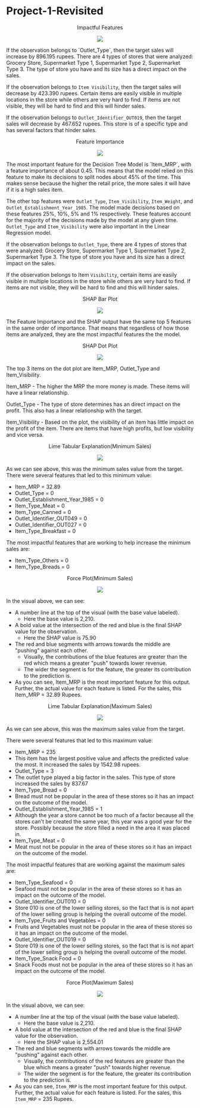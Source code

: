 # Project-1-Revisited

<p align = "center"> 
Impactful Features
</p>

<p align = "center"> 
<img src = "https://github.com/jaytrey777/Project-1-Revisited/blob/main/Images/Lin_Reg_3_Largest_Coefficients.png">
</p>
<p>
If the observation belongs to `Outlet_Type`, then the target sales will increase by 896.195 rupees. There are 4 types of stores that were analyzed: Grocery Store, Supermarket Type 1, Supermarket Type 2, Supermarket Type 3. The type of store you have and its size has a direct impact on the sales.

If the observation belongs to `Item Visibility`, then the target sales will decrease by 423.390 rupees. Certain items are easily visible in multiple locations in the store while others are very hard to find. If items are not visible, they will be hard to find and this will hinder sales.

If the observation belongs to `Outlet_Identifier_OUT019`, then the target sales will decrease by 467.652 rupees. This store is of a specific type and has several factors that hinder sales.
</p>


<p align = "center"> 
Feature Importance
</p>

<p align = "center"> 
<img src = "https://github.com/jaytrey777/Project-1-Revisited/blob/main/Images/Dec_Tree_5_Most_Important_Features.png">
</p>
<p>
The most important feature for the Decision Tree Model is `Item_MRP`, with a feature importance of about 0.45. This means that the model relied on this feature to make its decisions to split nodes about 45% of the time. This makes sense because the higher the retail price, the more sales it will have if it is a high sales item.  

The other top features were `Outlet_Type`, `Item_Visibility`, `Item_Weight`, and `Outlet_Establishment_Year_1985`. The model made decisions based on these features 25%, 10%, 5% and 1% respectively. These features account for the majority of the decisions made by the model at any given time. `Outlet_Type` and `Item_Visibility` were also important in the Linear Regression model.

If the observation belongs to `Outlet_Type`, there are 4 types of stores that were analyzed: Grocery Store, Supermarket Type 1, Supermarket Type 2, Supermarket Type 3. The type of store you have and its size has a direct impact on the sales.

If the observation belongs to Item `Visibility`, certain items are easily visible in multiple locations in the store while others are very hard to find. If items are not visible, they will be hard to find and this will hinder sales.
</p>


<p align = "center"> 
SHAP Bar Plot
</p>

<p align = "center"> 
<img src = "https://github.com/jaytrey777/Project-1-Revisited/blob/main/Images/Dec_Tree_SHAP_Bar_Plot.png">
</p>

The Feature Importance and the SHAP output have the same top 5 features in the same order of importance. That means that regardless of how those items are analyzed, they are the most impactful features the the model.


<p align = "center"> 
SHAP Dot Plot
</p>

<p align = "center"> 
<img src = "https://github.com/jaytrey777/Project-1-Revisited/blob/main/Images/Dec_Tree_SHAP_Dot_Plot.png">
</p>

The top 3 items on the dot plot are Item_MRP, Outlet_Type and Item_Visibility.
<p>
Item_MRP - The higher the MRP the more money is made. These items will have a linear relationship.
</p>
<p>
Outlet_Type - The type of store determines has an direct impact on the profit. This also has a linear relationship with the target.
</p>
<p>
Item_Visibility - Based on the plot, the visibility of an item has little impact on the profit of the item. There are items that have high profits, but low visibility and vice versa.
</p>


<p align = "center"> 
Lime Tabular Explanation(Minimum Sales)
</p>

<p align = "center"> 
<img src = "https://github.com/jaytrey777/Project-1-Revisited/blob/main/Images/LIME_Min_Sales.png">
</p>

As we can see above, this was the minimum sales value from the target. There were several features that led to this minimum value:

* Item_MRP = 32.89
* Outlet_Type = 0
* Outlet_Establishment_Year_1985 = 0
* Item_Type_Meat = 0
* Item_Type_Canned = 0
* Outlet_Identifier_OUT049 = 0
* Outlet_Identifier_OUT027 = 0
* Item_Type_Breakfast = 0

The most impactful features that are working to help increase the minimum sales are:

* Item_Type_Others = 0
* Item_Type_Breads = 0
</p>


<p align = "center"> 
Force Plot(Minimum Sales)
</p>

<p align = "center"> 
<img src = "https://github.com/jaytrey777/Project-1-Revisited/blob/main/Images/Force_Plot_Min_Sales.png">
</p>

In the visual above, we can see:

* A number line at the top of the visual (with the base value labeled).
  * Here the base value is 2,210.
* A bold value at the intersection of the red and blue is the final SHAP value for the observation.
  * Here the SHAP value is 75.90
* The red and blue segments with arrows towards the middle are "pushing" against each other.
  * Visually, the contributions of the blue features are greater than the red which means a greater "push" towards lower revenue.
  * The wider the segment is for the feature, the greater its contribution to the prediction is.
* As you can see, Item_MRP is the most important feature for this output. Further, the actual value for each feature is listed. For the sales, this Item_MRP = 32.89 Rupees.
</p>


<p align = "center"> 
Lime Tabular Explanation(Maximum Sales)
</p>

<p align = "center"> 
<img src = "https://github.com/jaytrey777/Project-1-Revisited/blob/main/Images/LIME_Max_Sales.png">
</p>

As we can see above, this was the maximum sales value from the target.


There were several features that led to this maximum value:
- Item_MRP = 235
 - This item has the largest positive value and affects the predicted value the most. It increased the sales by 1542.98 rupees.
- Outlet_Type = 3
 - The outlet type played a big factor in the sales. This type of store increased the sales by 837.67
- Item_Type_Bread = 0
 - Bread must not be popular in the area of these stores so it has an impact on the outcome of the model.
- Outlet_Establishment_Year_1985 = 1
 - Although the year a store cannot be too much of a factor because all the stores can't be created the same year, this year was a good year for the store. Possibly because the store filled a need in the area it was placed in. 
- Item_Type_Meat = 0
 - Meat must not be popular in the area of these stores so it has an impact on the outcome of the model.

The most impactful features that are working against the maximum sales are:
- Item_Type_Seafood = 0
 - Seafood must not be popular in the area of these stores so it has an impact on the outcome of the model.
- Outlet_Identifier_OUT010 = 0
 - Store 010 is one of the lower selling stores, so the fact that is is not apart of the lower selling group is helping the overall outcome of the model.
- Item_Type_Fruits and Vegetables = 0
 - Fruits and Vegetables must not be popular in the area of these stores so it has an impact on the outcome of the model.
- Outlet_Identifier_OUT019 = 0
 - Store 019 is one of the lower selling stores, so the fact that is is not apart of the lower selling group is helping the overall outcome of the model.
- Item_Type_Snack Food = 0
 - Snack Foods must not be popular in the area of these stores so it has an impact on the outcome of the model.
</p>


<p align = "center"> 
Force Plot(Maximum Sales)
</p>

<p align = "center"> 
<img src = "https://github.com/jaytrey777/Project-1-Revisited/blob/main/Images/Force_Plot_Max_Sales.png">
</p>

In the visual above, we can see:

- A number line at the top of the visual (with the base value labeled).
  - Here the base value is 2,210.
- A bold value at the intersection of the red and blue is the final SHAP value for the observation.
  - Here the SHAP value is 2,554.01
- The red and blue segments with arrows towards the middle are "pushing" against each other.
  - Visually, the contributions of the red features are greater than the blue which means a greater "push" towards higher revenue.
  - The wider the segment is for the feature, the greater its contribution to the prediction is.
- As you can see, `Item_MRP` is the most important feature for this output. Further, the actual value for each feature is listed. For the sales, this `Item_MRP` = 235 Rupees.
</p>
